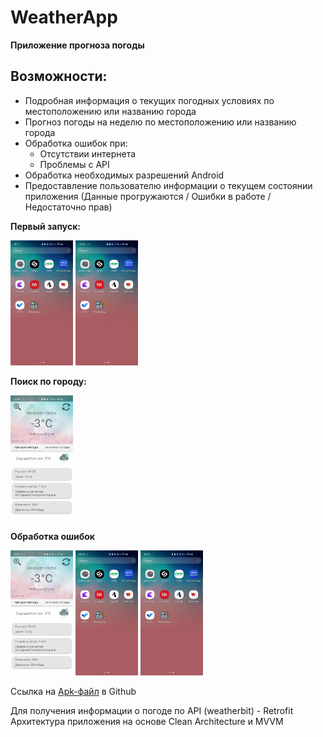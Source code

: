 # WeatherApp

**Приложение прогноза погоды**

## Возможности:

- Подробная информация о текущих погодных условиях по местоположению или названию города
- Прогноз погоды на неделю по местоположению или названию города
- Обработка ошибок при:
  * Отсутствии интернета
  * Проблемы с API
- Обработка необходимых разрешений Android
- Предоставление пользователю информации о текущем состоянии приложения (Данные прогружаются /
  Ошибки в работе / Недостаточно прав)

**Первый запуск:**
<div style=”margin-left:400px;”>
 <img src="https://github.com/DMerzlyakov/WeatherApp/blob/main/Gifs/FirstStart.gif" width="100" height="200" label="Первый запуск"/>
 <img src="https://github.com/DMerzlyakov/WeatherApp/blob/main/Gifs/SecondStart.gif" width="100" height="200" label="Повторные запуски"/>
</div>


**Поиск по городу:**
<div>
  <img src="https://github.com/DMerzlyakov/WeatherApp/blob/main/Gifs/ChooseCity.gif" width="100" height="200"/>
</div>

**Обработка ошибок**

<div id="badges">
  <img src="https://github.com/DMerzlyakov/WeatherApp/blob/main/Gifs/ErrorInternet.gif" width="100" height="200"/>
  <img src="https://github.com/DMerzlyakov/WeatherApp/blob/main/Gifs/ErrorInternet2.gif" width="100" height="200"/>
  <img src=" https://github.com/DMerzlyakov/WeatherApp/blob/main/Gifs/ApiError.gif" width="100" height="200"/>
</div>

Ссылка на [Apk-файл](https://github.com/DMerzlyakov/WeatherApp/blob/main/WeatherApp.apk) в Github

Для получения информации о погоде по API (weatherbit) - Retrofit Архитектура приложения на основе
Clean Architecture и MVVM


  
